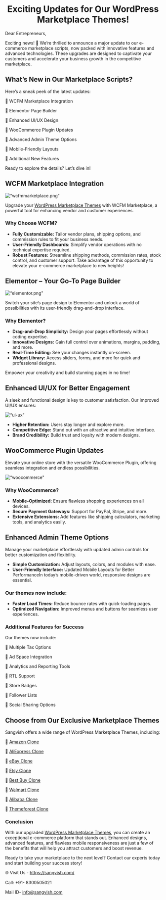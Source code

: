 <h1 align="center"> Exciting Updates for Our WordPress Marketplace Themes! </h1>


Dear Entrepreneurs,

Exciting news! 🚀 We’re thrilled to announce a major update to our e-commerce marketplace scripts, now packed with innovative features and advanced technologies. These upgrades are designed to captivate your customers and accelerate your business growth in the competitive marketplace.

## What’s New in Our Marketplace Scripts?

Here’s a sneak peek of the latest updates:

📌 WCFM Marketplace Integration

📌 Elementor Page Builder

📌 Enhanced UI/UX Design

📌 WooCommerce Plugin Updates

📌 Advanced Admin Theme Options

📌 Mobile-Friendly Layouts

📌 Additional New Features

Ready to explore the details? Let’s dive in!

## WCFM Marketplace Integration
<div class="Box-sc-g0xbh4-0 iIZCet"><img alt=“wcfmmarketplace.png" src="https://github.com/sangvishtechnologies/mega-wordpress-themes-update/blob/main/images/WCFM-Marketplace.png" data-hpc="true" class="Box-sc-g0xbh4-0 kzRgrI"></div>  

Upgrade your [WordPress Marketplace Themes](https://sangvish.com/mega-updates-for-all-wordpress-marketplace-themes/) with WCFM Marketplace, a powerful tool for enhancing vendor and customer experiences.
### Why Choose WCFM?
* **Fully Customizable:** Tailor vendor plans, shipping options, and commission rules to fit your business needs.
* **User-Friendly Dashboards:** Simplify vendor operations with no technical expertise required.
* **Robust Features:** Streamline shipping methods, commission rates, stock control, and customer support.
Take advantage of this opportunity to elevate your e-commerce marketplace to new heights!
## Elementor – Your Go-To Page Builder

<div class="Box-sc-g0xbh4-0 iIZCet"><img alt=“elementor.png" src="https://github.com/sangvishtechnologies/mega-wordpress-themes-update/blob/main/images/elementor.png" data-hpc="true" class="Box-sc-g0xbh4-0 kzRgrI"></div>  

Switch your site’s page design to Elementor and unlock a world of possibilities with its user-friendly drag-and-drop interface.
### Why Elementor?
* **Drag-and-Drop Simplicity:** Design your pages effortlessly without coding expertise.
* **Innovative Designs:** Gain full control over animations, margins, padding, and more.
* **Real-Time Editing:** See your changes instantly on-screen.
* **Widget Library:** Access sliders, forms, and more for quick and professional designs.

Empower your creativity and build stunning pages in no time!

## Enhanced UI/UX for Better Engagement
A sleek and functional design is key to customer satisfaction. Our improved UI/UX ensures:

<div class="Box-sc-g0xbh4-0 iIZCet"><img alt=“ui-ux" src="https://github.com/sangvishtechnologies/mega-wordpress-themes-update/blob/main/images/ui%3Aux.png" data-hpc="true" class="Box-sc-g0xbh4-0 kzRgrI"></div>  

* **Higher Retention:** Users stay longer and explore more.
* **Competitive Edge:** Stand out with an attractive and intuitive interface.
* **Brand Credibility:** Build trust and loyalty with modern designs.

## WooCommerce Plugin Updates
Elevate your online store with the versatile WooCommerce Plugin, offering seamless integration and endless possibilities.

<div class="Box-sc-g0xbh4-0 iIZCet"><img alt=“woocommerce" src="https://github.com/sangvishtechnologies/mega-wordpress-themes-update/blob/main/images/woocommerce.png" data-hpc="true" class="Box-sc-g0xbh4-0 kzRgrI"></div>  

### Why WooCommerce?
* **Mobile-Optimized:** Ensure flawless shopping experiences on all devices.
* **Secure Payment Gateways:** Support for PayPal, Stripe, and more.
* **Extensive Extensions:** Add features like shipping calculators, marketing tools, and analytics easily.
## Enhanced Admin Theme Options
Manage your marketplace effortlessly with updated admin controls for better customization and flexibility.
* **Simple Customization:** Adjust layouts, colors, and modules with ease.
* **User-Friendly Interface:** Updated Mobile Layouts for Better PerformanceIn today’s mobile-driven world, responsive designs are essential. 

### Our themes now include:
* **Faster Load Times:** Reduce bounce rates with quick-loading pages.
* **Optimized Navigation:** Improved menus and buttons for seamless user experiences.
### Additional Features for Success
Our themes now include:

📌 Multiple Tax Options

📌 Ad Space Integration

📌 Analytics and Reporting Tools

📌 RTL Support

📌 Store Badges

📌 Follower Lists

📌 Social Sharing Options
## Choose from Our Exclusive Marketplace Themes
Sangvish offers a wide range of WordPress Marketplace Themes, including:

📌  [Amazon Clone](https://sangvish.com/amazon-clone/)

📌  [AliExpress Clone](https://sangvish.com/aliexpress-clone/)

📌  [eBay Clone](https://sangvish.com/ebay-clone/)

📌  [Etsy Clone](https://sangvish.com/etsy-clone/)

📌  [Best Buy Clone](https://sangvish.com/best-buy-clone/)

📌  [Walmart Clone](https://sangvish.com/walmart-clone/)

📌  [Alibaba Clone](https://sangvish.com/alibaba-clone/)

📌  [Themeforest Clone](https://sangvish.com/themeforest-clone/)
### Conclusion
With our upgraded [WordPress Marketplace Themes](https://sangvish.com/mega-updates-for-all-wordpress-marketplace-themes/), you can create an exceptional e-commerce platform that stands out. Enhanced designs, advanced features, and flawless mobile responsiveness are just a few of the benefits that will help you attract customers and boost revenue.

Ready to take your marketplace to the next level? Contact our experts today and start building your success story!

🌐 Visit Us - https://sangvish.com/

Call: +91- 8300505021

Mail ID- info@sangvish.com

